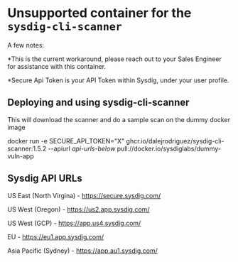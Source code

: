 # Unsupported container for the `sysdig-cli-scanner`

A few notes:

*This is the current workaround, please reach out to your Sales Engineer for assistance with this container. 

*Secure Api Token is your API Token within Sysdig, under your user profile.

## Deploying and using sysdig-cli-scanner

This will download the scanner and do a sample scan on the dummy docker image

docker run -e SECURE_API_TOKEN="X" ghcr.io/dalejrodriguez/sysdig-cli-scanner:1.5.2 --apiurl *api-urls-below* pull://docker.io/sysdiglabs/dummy-vuln-app 

## Sysdig API URLs

US East (North Virgina) - https://secure.sysdig.com/

US West (Oregon) - https://us2.app.sysdig.com/

US West (GCP) - https://app.us4.sysdig.com/

EU - https://eu1.app.sysdig.com/

Asia Pacific (Sydney) - https://app.au1.sysdig.com/

